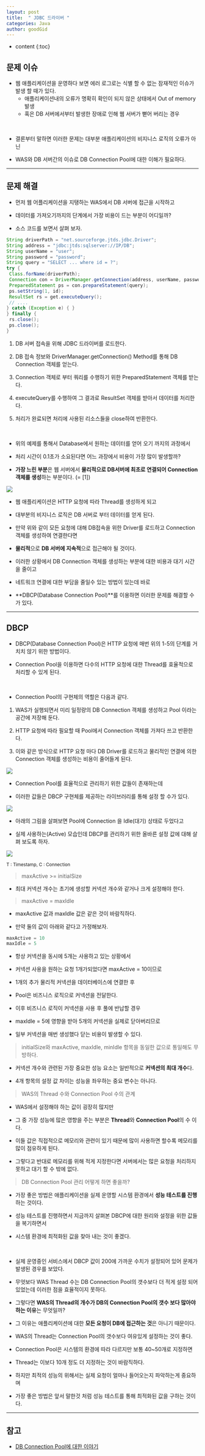 ```yaml
---
layout: post
title:  " JDBC 드라이버 "
categories: Java
author: goodGid
---
```

* content
{:toc}

## 문제 이슈

* 웹 애플리케이션을 운영하다 보면 에러 로그로는 식별 할 수 없는 잠재적인 이슈가 발생 할 때가 있다. 
    - 애플리케이션내의 오류가 명확히 확인이 되지 않은 상태에서 Out of memory 발생 
    - 혹은 DB 서버에서부터 발생한 장애로 인해 웹 서버가 뻗어 버리는 경우

<br>

* 결론부터 말하면 이러한 문제는 대부분 애플리케이션의 비지니스 로직의 오류가 아닌 

* WAS와 DB 서버간의 이슈로 DB Connection Pool에 대한 이해가 필요하다.












---

## 문제 해결

* 먼저 웹 어플리케이션을 지탱하는 WAS에서 DB 서버에 접근을 시작하고 

* 데이터를 가져오기까지의 단계에서 가장 비용이 드는 부분이 어디일까? 

* 소스 코드를 보면서 살펴 보자.


``` java
String driverPath = "net.sourceforge.jtds.jdbc.Driver";
String address = "jdbc:jtds:sqlserver://IP/DB";
String userName = "user";
String password = "password";
String query = "SELECT ... where id = ?";
try {
 Class.forName(driverPath);
 Connection con = DriverManager.getConnection(address, userName, password); // [1]
 PreparedStatement ps = con.prepareStatement(query);
 ps.setString(1, id);
 ResultSet rs = get.executeQuery();
 // ....
} catch (Exception e) { }
} finally {
 rs.close();
 ps.close();
}
```


1. DB 서버 접속을 위해 JDBC 드라이버를 로드한다.

2. DB 접속 정보와 DriverManager.getConnection() Method를 통해 DB Connection 객체를 얻는다.

3. Connection 객체로 부터 쿼리를 수행하기 위한 PreparedStatement 객체를 받는다.

4. executeQuery를 수행하여 그 결과로 ResultSet 객체를 받아서 데이터를 처리한다.

5. 처리가 완료되면 처리에 사용된 리소스들을 close하여 반환한다.

<br>

* 위의 예제를 통해서 Database에서 원하는 데이터를 얻어 오기 까지의 과정에서 

* 처리 시간이 0.1초가 소요된다면 어느 과장에서 비용이 가장 많이 발생할까? 

* **가장 느린 부분**은 웹 서버에서 **물리적으로 DB서버에 최초로 연결되어 Connection 객체를 생성**하는 부분이다. (= [1])

![](/assets/img/java/java_jdbc_1.png)

* 웹 애플리케이션은 HTTP 요청에 따라 Thread를 생성하게 되고 

* 대부분의 비지니스 로직은 DB 서버로 부터 데이터를 얻게 된다. 

* 만약 위와 같이 모든 요청에 대해 DB접속을 위한 Driver를 로드하고 Connection 객체를 생성하여 연결한다면 

* **물리적**으로 **DB 서버에 지속적**으로 접근해야 될 것이다.

* 이러한 상황에서 DB Connection 객체를 생성하는 부분에 대한 비용과 대기 시간을 줄이고 

* 네트워크 연결에 대한 부담을 줄일수 있는 방법이 있는데 바로 

* **DBCP(Database Connection Pool)**를 이용하면 이러한 문제를 해결할 수가 있다.



---

## DBCP

* DBCP(Database Connection Pool)은 HTTP 요청에 매번 위의 1-5의 단계를 거치치 않기 위한 방법이다. 

* Connection Pool을 이용하면 다수의 HTTP 요청에 대한 Thread를 효율적으로 처리할 수 있게 된다.

<br>

* Connection Pool의 구현체의 역할은 다음과 같다.

1. WAS가 실행되면서 미리 일정량의 DB Connection 객체를 생성하고 Pool 이라는 공간에 저장해 둔다.

2. HTTP 요청에 따라 필요할 때 Pool에서 Connection 객체를 가져다 쓰고 반환한다.

3. 이와 같은 방식으로 HTTP 요청 마다 DB Driver를 로드하고 물리적인 연결에 의한 Connection 객체를 생성하는 비용이 줄어들게 된다.

![](/assets/img/java/java_jdbc_2.png)

* Connection Pool를 효율적으로 관리하기 위한 값들이 존재하는데 

* 이러한 값들은 DBCP 구현체를 제공하는 라이브러리를 통해 설정 할 수가 있다.

![](/assets/img/java/java_jdbc_4.png)

* 아래의 그림을 살펴보면 Pool에 Connection 을 Idle(대기) 상태로 두었다고

* 실제 사용하는(Active) 모습인데 DBCP를 관리하기 위한 올바른 설정 값에 대해 살펴 보도록 하자.

![](/assets/img/java/java_jdbc_3.png)

<small> T : Timestamp, C : Connection </small>


> maxActive >= initialSize

* 최대 커넥션 개수는 초기에 생성할 커넥션 개수와 같거나 크게 설정해야 한다.

> maxActive = maxIdle

* maxActive 값과 maxIdle 값은 같은 것이 바람직하다. 

* 만약 둘의 값이 아래와 같다고 가정해보자.

``` java
maxActive = 10
maxIdle = 5
```

* 항상 커넥션을 동시에 5개는 사용하고 있는 상황에서 

* 커넥션 사용을 원하는 요청 1개가되었다면 maxActive = 10이므로 

* 1개의 추가 물리적 커넥션을 데이터베이스에 연결한 후 

* Pool은 비즈니스 로직으로 커넥션을 전달한다. 

* 이후 비즈니스 로직이 커넥션을 사용 후 풀에 반납할 경우

* maxIdle = 5에 영향을 받아 5개의 커넥션을 실제로 닫아버리므로 

* 일부 커넥션을 매번 생성했다 닫는 비용이 발생할 수 있다.

> initialSize와 maxActive, maxIdle, minIdle 항목을 동일한 값으로 통일해도 무방하다.

* 커넥션 개수와 관련된 가장 중요한 성능 요소는 일반적으로 **커넥션의 최대 개수**다. 

* 4개 항목의 설정 값 차이는 성능을 좌우하는 중요 변수는 아니다.

> WAS의 Thread 수와 Connection Pool 수의 관계

* WAS에서 설정해야 하는 값이 굉장히 많지만

* 그 중 가장 성능에 많은 영향을 주는 부분은 **Thread**와 **Connection Pool**의 수 이다.

* 이들 값은 직접적으로 메모리와 관련이 있기 때문에 많이 사용하면 할수록 메모리를 많이 점유하게 된다. 

* 그렇다고 반대로 메모리를 위해 적게 지정한다면 서버에서는 많은 요청을 처리하지 못하고 대기 할 수 밖에 없다.

> DB Connection Pool 관리 어떻게 하면 좋을까?

* 가장 좋은 방법은 애플리케이션을 실제 운영할 시스템 환경에서 **성능 테스트를 진행**하는 것이다. 

* 성능 테스트를 진행하면서 지금까지 살펴본 DBCP에 대한 원리와 설정을 위한 값들을 복기하면서 

* 시스템 환경에 최적화된 값을 찾아 내는 것이 좋겠다.

<br>

* 실제 운영중인 서비스에서 DBCP 값이 200에 가까운 수치가 설정되어 있어 문제가 발생된 경우를 보았다. 

* 무엇보다 WAS Thread 수는 DB Connection Pool의 갯수보다 더 적게 설정 되어 있었는데 이러한 점을 효율적이지 못하다.

* 그렇다면 **WAS의 Thread의 개수가 DB의 Connection Pool의 갯수 보다 많아야 하는 이유**는 무엇일까? 

* 그 이유는 애플리케이션에 대한 **모든 요청이 DB에 접근하는 것**은 아니기 때문이다.

* WAS의 Thread는 Connection Pool의 갯수보다 여유있게 설정하는 것이 좋다.

* Connection Pool은 시스템의 환경에 따라 다르지만 보통 40~50개로 지정하면 

* Thread는 이보다 10개 정도 더 지정하는 것이 바람직하다. 

* 하지만 최적의 성능의 위해서는 실제 요청이 얼마나 들어오는지 파악하는게 중요하며 

* 가장 좋은 방법은 앞서 말한것 처럼 성능 테스트를 통해 최적화된 값을 구하는 것이다.









---

## 참고

* [DB Connection Pool에 대한 이야기](https://www.holaxprogramming.com/2013/01/10/devops-how-to-manage-dbcp/)
